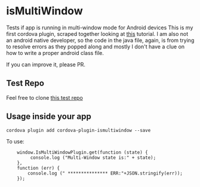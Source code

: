 # isMultiWindow
Tests if app is running in multi-window mode for Android devices
This is my first cordova plugin, scraped together looking at [this](https://medium.com/ionic-and-the-mobile-web/how-to-write-cordova-plugins-864e40025f2) tutorial. I am also not an android native developer, so the code in the java file, again,
is from trying to resolve errors as they popped along and mostly I don't have a clue on how to write a proper android class file.

If you can improve it, please PR. 

## Test Repo
Feel free to clone [this test repo](https://github.com/pliablepixels/is-multiwindow-test)

## Usage inside your app
`cordova plugin add cordova-plugin-ismultiwindow --save`

To use:

```
    window.IsMultiWindowPlugin.get(function (state) {
         console.log ("Multi-Window state is:" + state);
    },
    function (err) { 
        console.log (" *************** ERR:"+JSON.stringify(err));
    });
```
